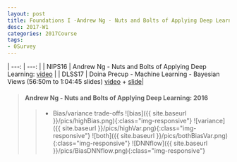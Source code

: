 ```yaml
---
layout: post
title: Foundations I -Andrew Ng - Nuts and Bolts of Applying Deep Learning
desc: 2017-W1
categories: 2017Course
tags:
- 0Survey
---
```



| ---: | ---: |
| NIPS16 | Andrew Ng - Nuts and Bolts of Applying Deep Learning: [video](https://www.youtube.com/watch?v=F1ka6a13S9I) |
| DLSS17 | Doina Precup - Machine Learning - Bayesian Views (56:50m to 1:04:45 slides) [video](http://videolectures.net/deeplearning2017_precup_machine_learning/) + [slide](http://videolectures.net/site/normal_dl/tag=1129744/deeplearning2017_precup_machine_learning_01.pdf)|

> ####  Andrew Ng - Nuts and Bolts of Applying Deep Learning: 2016
>> + Bias/variance trade-offs 
![bias]({{ site.baseurl }}/pics/highBias.png){:class="img-responsive"}
![variance]({{ site.baseurl }}/pics/highVar.png){:class="img-responsive"}
![both]({{ site.baseurl }}/pics/bothBiasVar.png){:class="img-responsive"}
![DNNflow]({{ site.baseurl }}/pics/BiasDNNflow.png){:class="img-responsive"}
